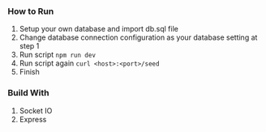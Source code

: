 ### How to Run

1. Setup your own database and import db.sql file
2. Change database connection configuration as your database setting at step 1
3. Run script ``npm run dev`` 
4. Run script again ``curl <host>:<port>/seed``
5. Finish

### Build With

1. Socket IO
2. Express